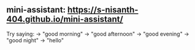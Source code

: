 ## mini-assistant: https://s-nisanth-404.github.io/mini-assistant/

Try saying: 
  -> "good morning"
  -> "good afternoon"
  -> "good evening"
  -> "good night"
  -> "hello"
